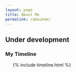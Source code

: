 ```yaml
---
layout: page
title: About Me
permalink: /aboutme/
---
```

## Under development
<div class="progress">
    <div class="indeterminate"></div>
</div>

<div>
    <section id="timeline">
        <div class="container-front" id="tl-style">
            <div class="row">
                <div class="col s12 m12 l12" style="padding:0">
                    <h3 class="blue-text lighten-1 center-align">My Timeline</h3>
                    <ul class="timeline">
                        {% include timeline.html %}
                    </ul>
                </div>
            </div>
        </div>
    </section>
</div>